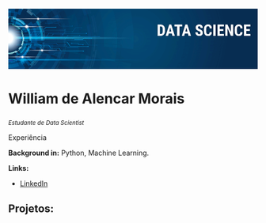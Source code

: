 <p align="center">
  <img src="banner.png" >
</p>

# William de Alencar Morais
<sub>*Estudante de Data Scientist*</sub>

Experiência

**Background in:** Python, Machine Learning.

**Links:**
* [LinkedIn](http://www.linkedin.com/in/william-morais)


## Projetos:
